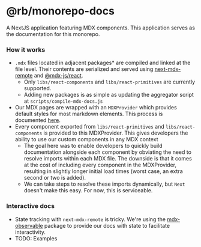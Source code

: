 # @rb/monorepo-docs

A NextJS application featuring MDX components. This application serves as the documentation for this monorepo.

### How it works

- `.mdx` files located in adjacent packages* are compiled and linked at the file level. Their contents are serialized and served
  using [next-mdx-remote](https://github.com/hashicorp/next-mdx-remote) and [@mdx-js/react](https://www.npmjs.com/package/@mdx-js/react).
    - Only `libs/react-components` and `libs/react-primitives` are currently supported.
    - Adding new packages is as simple as updating the aggregator script at `scripts/compile-mdx-docs.js`
- Our MDX pages are wrapped with an `MDXProvider` which provides default styles for most markdown elements. This process is documented [here](https://mdxjs.com/table-of-components).
- Every component exported from `libs/react-primitives` and `libs/react-components` is provided to this MDXProvider. This gives developers the ability to use our
  custom components in any MDX context 
  - The goal here was to enable developers to quickly build documentation alongside each component by obviating the need to resolve imports within each MDX file. The downside is that it comes at the cost of including every component in the MDXProvider, resulting in slightly longer initial load times (worst case, an extra second or two is added). 
  - We can take steps to resolve these imports dynamically, but `Next` doesn't make this easy.  For now, this is serviceable.
    
  
### Interactive docs
- State tracking with `next-mdx-remote` is tricky. We're using the [mdx-observable](https://github.com/alexkrolick/mdx-observable) package to provide our docs with state to facilitate interactivity.  
- TODO: Examples
